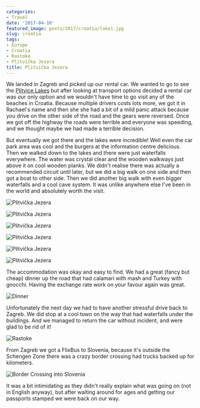 ```yaml
---
categories:
- Travel
date: '2017-04-10'
featured_image: posts/2017/croatia/lake1.jpg
slug: croatia
tags:
- Europe
- Croatia
- Rastoke
- Plitvička Jezera
title: Plitvička Jezera
---
```


We landed in Zagreb and picked up our rental car. We wanted to go to see the [Plitvice Lakes](https://en.wikipedia.org/wiki/Plitvice_Lakes_National_Park) but after looking at transport options decided a rental car was our only option and we wouldn't have time to go visit any of the beaches in Croatia. Because multiple drivers costs lots more, we got it in Rachael's name and then she she had a bit of a mild panic attack because you drive on the other side of the road and the gears were reversed. Once we got off the highway the roads were terrible and everyone was speeding, and we thought maybe we had made a terrible decision.

But eventually we got there and the lakes were incredible! Well even the car park area was cool and the burgers at the information centre delicious.
Then we walked down to the lakes and there were just waterfalls everywhere. The water was crystal clear and the wooden walkways just above it on cool wooden planks. We didn't realise there was actually a recommended circuit until later, but we did a big walk on one side and then got a boat to other side. Then we did another big walk with even bigger waterfalls and a cool cave system. It was unlike anywhere else I've been in the world and absolutely worth the visit.

![](lake1.jpg "Plitvička Jezera")

![](lake2.jpg "Plitvička Jezera")

![](lake3.jpg "Plitvička Jezera")

![](lake4.jpg "Plitvička Jezera")

![](lake5.jpg "Plitvička Jezera")

![](lake6.jpg "Plitvička Jezera")

The accommodation was okay and easy to find. We had a great (fancy but cheap) dinner up the road that had calamari with mash and Turkey with gnocchi. Having the exchange rate work on your favour again was great.

![](dinner.jpg "Dinner")

Unfortunately the next day we had to have another stressful drive back to Zagreb. We did stop at a cool town on the way that had waterfalls under the buildings. And we managed to return the car without incident, and were glad to be rid of it!

![](Rastoke.jpg "Rastoke")

From Zagreb we got a FlixBus to Slovenia, because it's outside the Schengen Zone there was a crazy border crossing had trucks backed up for kilometers.

![](bordercrossing.jpg "Border Crossing into Slovenia")

It was a bit intimidating as they didn't really explain what was going on (not in English anyway), but after waiting around for ages and getting our passports stamped we were back on our way.